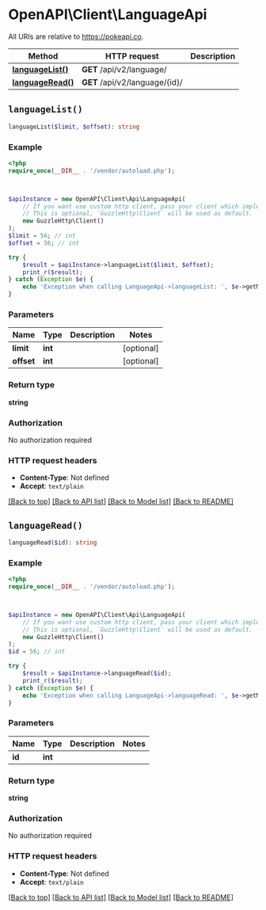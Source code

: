 # OpenAPI\Client\LanguageApi

All URIs are relative to https://pokeapi.co.

Method | HTTP request | Description
------------- | ------------- | -------------
[**languageList()**](LanguageApi.md#languageList) | **GET** /api/v2/language/ | 
[**languageRead()**](LanguageApi.md#languageRead) | **GET** /api/v2/language/{id}/ | 


## `languageList()`

```php
languageList($limit, $offset): string
```



### Example

```php
<?php
require_once(__DIR__ . '/vendor/autoload.php');



$apiInstance = new OpenAPI\Client\Api\LanguageApi(
    // If you want use custom http client, pass your client which implements `GuzzleHttp\ClientInterface`.
    // This is optional, `GuzzleHttp\Client` will be used as default.
    new GuzzleHttp\Client()
);
$limit = 56; // int
$offset = 56; // int

try {
    $result = $apiInstance->languageList($limit, $offset);
    print_r($result);
} catch (Exception $e) {
    echo 'Exception when calling LanguageApi->languageList: ', $e->getMessage(), PHP_EOL;
}
```

### Parameters

Name | Type | Description  | Notes
------------- | ------------- | ------------- | -------------
 **limit** | **int**|  | [optional]
 **offset** | **int**|  | [optional]

### Return type

**string**

### Authorization

No authorization required

### HTTP request headers

- **Content-Type**: Not defined
- **Accept**: `text/plain`

[[Back to top]](#) [[Back to API list]](../../README.md#endpoints)
[[Back to Model list]](../../README.md#models)
[[Back to README]](../../README.md)

## `languageRead()`

```php
languageRead($id): string
```



### Example

```php
<?php
require_once(__DIR__ . '/vendor/autoload.php');



$apiInstance = new OpenAPI\Client\Api\LanguageApi(
    // If you want use custom http client, pass your client which implements `GuzzleHttp\ClientInterface`.
    // This is optional, `GuzzleHttp\Client` will be used as default.
    new GuzzleHttp\Client()
);
$id = 56; // int

try {
    $result = $apiInstance->languageRead($id);
    print_r($result);
} catch (Exception $e) {
    echo 'Exception when calling LanguageApi->languageRead: ', $e->getMessage(), PHP_EOL;
}
```

### Parameters

Name | Type | Description  | Notes
------------- | ------------- | ------------- | -------------
 **id** | **int**|  |

### Return type

**string**

### Authorization

No authorization required

### HTTP request headers

- **Content-Type**: Not defined
- **Accept**: `text/plain`

[[Back to top]](#) [[Back to API list]](../../README.md#endpoints)
[[Back to Model list]](../../README.md#models)
[[Back to README]](../../README.md)
